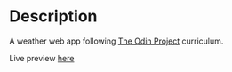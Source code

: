 # Description

A weather web app following [The Odin Project](https://www.theodinproject.com/lessons/node-path-javascript-weather-app) curriculum.

Live preview [here](https://red1code.github.io/weather-app/)
